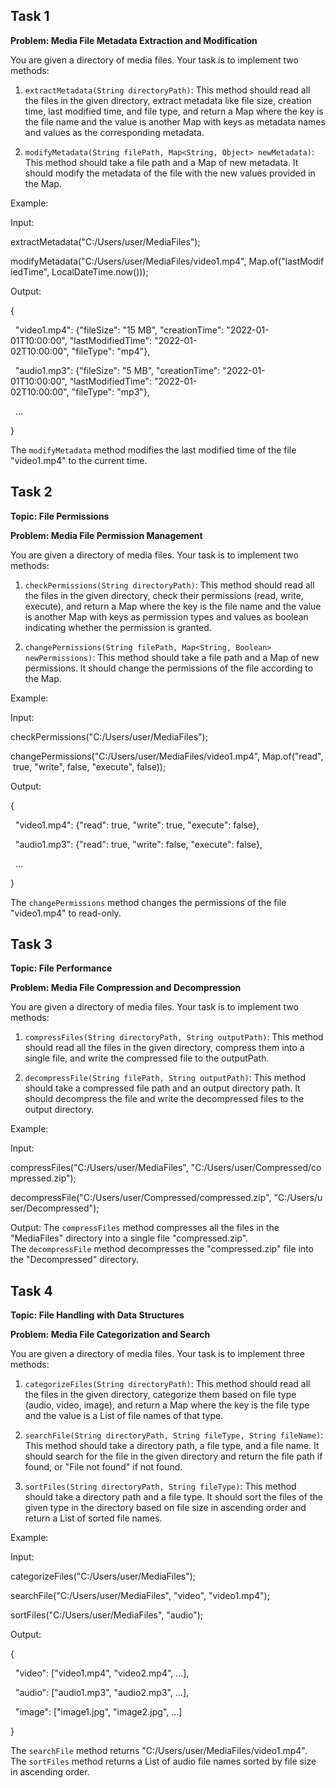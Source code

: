 ## Task 1

**Problem: Media File Metadata Extraction and Modification**

You are given a directory of media files. Your task is to implement two methods:

1. `extractMetadata(String directoryPath)`: This method should read all the files in the given directory, extract metadata like file size, creation time, last modified time, and file type, and return a Map where the key is the file name and the value is another Map with keys as metadata names and values as the corresponding metadata.
    
2. `modifyMetadata(String filePath, Map<String, Object> newMetadata)`: This method should take a file path and a Map of new metadata. It should modify the metadata of the file with the new values provided in the Map.
    

Example:

Input:

extractMetadata("C:/Users/user/MediaFiles");

modifyMetadata("C:/Users/user/MediaFiles/video1.mp4", Map.of("lastModifiedTime", LocalDateTime.now()));

Output:

{

  "video1.mp4": {"fileSize": "15 MB", "creationTime": "2022-01-01T10:00:00", "lastModifiedTime": "2022-01-02T10:00:00", "fileType": "mp4"},

  "audio1.mp3": {"fileSize": "5 MB", "creationTime": "2022-01-01T10:00:00", "lastModifiedTime": "2022-01-02T10:00:00", "fileType": "mp3"},

  ...

}

The `modifyMetadata` method modifies the last modified time of the file "video1.mp4" to the current time.

## Task 2

**Topic: File Permissions**

**Problem: Media File Permission Management**

You are given a directory of media files. Your task is to implement two methods:

1. `checkPermissions(String directoryPath)`: This method should read all the files in the given directory, check their permissions (read, write, execute), and return a Map where the key is the file name and the value is another Map with keys as permission types and values as boolean indicating whether the permission is granted.
    
2. `changePermissions(String filePath, Map<String, Boolean> newPermissions)`: This method should take a file path and a Map of new permissions. It should change the permissions of the file according to the Map.
    

Example:

Input:

checkPermissions("C:/Users/user/MediaFiles");

changePermissions("C:/Users/user/MediaFiles/video1.mp4", Map.of("read", true, "write", false, "execute", false));

Output:

{

  "video1.mp4": {"read": true, "write": true, "execute": false},

  "audio1.mp3": {"read": true, "write": false, "execute": false},

  ...

}

The `changePermissions` method changes the permissions of the file "video1.mp4" to read-only.

## Task 3

**Topic: File Performance**

**Problem: Media File Compression and Decompression**

You are given a directory of media files. Your task is to implement two methods:

1. `compressFiles(String directoryPath, String outputPath)`: This method should read all the files in the given directory, compress them into a single file, and write the compressed file to the outputPath.
    
2. `decompressFile(String filePath, String outputPath)`: This method should take a compressed file path and an output directory path. It should decompress the file and write the decompressed files to the output directory.
    

Example:

Input:

compressFiles("C:/Users/user/MediaFiles", "C:/Users/user/Compressed/compressed.zip");

decompressFile("C:/Users/user/Compressed/compressed.zip", "C:/Users/user/Decompressed");

Output: The `compressFiles` method compresses all the files in the "MediaFiles" directory into a single file "compressed.zip". The `decompressFile` method decompresses the "compressed.zip" file into the "Decompressed" directory.

## Task 4

**Topic: File Handling with Data Structures**

**Problem: Media File Categorization and Search**

You are given a directory of media files. Your task is to implement three methods:

1. `categorizeFiles(String directoryPath)`: This method should read all the files in the given directory, categorize them based on file type (audio, video, image), and return a Map where the key is the file type and the value is a List of file names of that type.
    
2. `searchFile(String directoryPath, String fileType, String fileName)`: This method should take a directory path, a file type, and a file name. It should search for the file in the given directory and return the file path if found, or "File not found" if not found.
    
3. `sortFiles(String directoryPath, String fileType)`: This method should take a directory path and a file type. It should sort the files of the given type in the directory based on file size in ascending order and return a List of sorted file names.
    

Example:

Input:

categorizeFiles("C:/Users/user/MediaFiles");

searchFile("C:/Users/user/MediaFiles", "video", "video1.mp4");

sortFiles("C:/Users/user/MediaFiles", "audio");

Output:

{

  "video": ["video1.mp4", "video2.mp4", ...],

  "audio": ["audio1.mp3", "audio2.mp3", ...],

  "image": ["image1.jpg", "image2.jpg", ...]

}

The `searchFile` method returns "C:/Users/user/MediaFiles/video1.mp4". The `sortFiles` method returns a List of audio file names sorted by file size in ascending order.